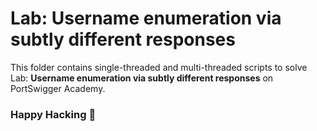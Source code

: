 # Lab: Username enumeration via subtly different responses
This folder contains single-threaded and multi-threaded scripts to solve Lab: **Username enumeration via subtly different responses** on PortSwigger Academy.

### Happy Hacking 👾
